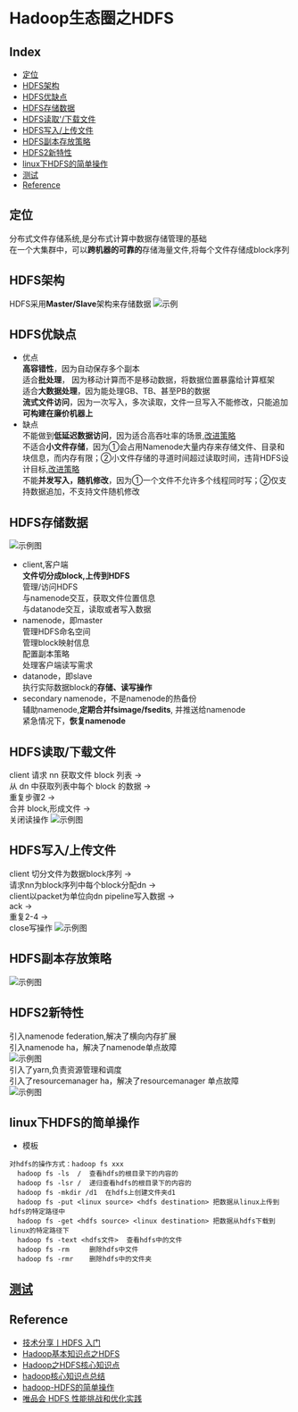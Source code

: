Hadoop生态圈之HDFS
===

Index
---
- [定位](#定位)
- [HDFS架构](#HDFS架构)
- [HDFS优缺点](#HDFS优缺点)
- [HDFS存储数据](#HDFS存储数据)
- [HDFS读取'/下载文件](#HDFS读取'/下载文件)
- [HDFS写入/上传文件](#HDFS写入/上传文件)
- [HDFS副本存放策略](#HDFS副本存放策略)
- [HDFS2新特性](#HDFS2新特性)
- [linux下HDFS的简单操作](#linux下HDFS的简单操作)
- [测试](#测试)
- [Reference](#Reference)

## 定位
分布式文件存储系统,是分布式计算中数据存储管理的基础<br/>
在一个大集群中，可以**跨机器的可靠的**存储海量文件,将每个文件存储成block序列<br/>


## HDFS架构
HDFS采用**Master/Slave**架构来存储数据
![示例](../图片/HDFS架构.png)

## HDFS优缺点
- 优点<br/>
**高容错性**，因为自动保存多个副本<br/>
适合**批处理**， 因为移动计算而不是移动数据，将数据位置暴露给计算框架<br/>
适合**大数据处理**，因为能处理GB、TB、甚至PB的数据<br/>
**流式文件访问**，因为一次写入，多次读取，文件一旦写入不能修改，只能追加<br/>
**可构建在廉价机器上**<br/>
- 缺点<br/>
不能做到**低延迟数据访问**，因为适合高吞吐率的场景,[改进策略](https://blog.csdn.net/wl1411956542/article/details/52817601)<br/>
不适合**小文件存储**，因为①会占用Namenode大量内存来存储文件、目录和块信息，而内存有限；②小文件存储的寻道时间超过读取时间，违背HDFS设计目标,[改进策略](https://blog.csdn.net/wl1411956542/article/details/52817601)<br/>
不能**并发写入，随机修改**，因为①一个文件不允许多个线程同时写；②仅支持数据追加，不支持文件随机修改<br/>

## HDFS存储数据
![示例图](../图片/存储示例图.png)
- client,客户端<br/>
**文件切分成block,上传到HDFS**<br/>
管理/访问HDFS<br/>
与namenode交互，获取文件位置信息<br/>
与datanode交互，读取或者写入数据<br/>
- namenode，即master<br/>
管理HDFS命名空间<br/>
管理block映射信息<br/>
配置副本策略<br/>
处理客户端读写需求<br/>
- datanode，即slave<br/>
执行实际数据block的**存储、读写操作**<br/>
- secondary namenode，不是namenode的热备份<br/>
辅助namenode,**定期合并fsimage/fsedits**, 并推送给namenode<br/>
紧急情况下，**恢复namenode**<br/>

## HDFS读取/下载文件
client 请求 nn 获取文件 block 列表 -> <br/>从 dn 中获取列表中每个 block 的数据 -> <br/>重复步骤2 -> <br/>合并 block,形成文件 -> <br/>关闭读操作
![示例图](../图片/HDFS下载文件.png)

## HDFS写入/上传文件
client 切分文件为数据block序列 -> <br/>请求nn为block序列中每个block分配dn -> <br/>client以packet为单位向dn pipeline写入数据 -> <br/>ack -> <br/>重复2-4 -> <br/>close写操作
![示例图](../图片/HDFS上传文件.png)

## HDFS副本存放策略
![示例图](../图片/副本存放策略.png)

## HDFS2新特性
引入namenode federation,解决了横向内存扩展<br/>
引入namenode ha，解决了namenode单点故障<br/>
![示例图](../图片/namenode_ha解决方案.png)<br/>
引入了yarn,负责资源管理和调度<br/>
引入了resourcemanager ha，解决了resourcemanager 单点故障<br/>
![示例图](../图片/HDFS2新特性.png)


## linux下HDFS的简单操作
- 模板<br/>
```
对hdfs的操作方式：hadoop fs xxx
  hadoop fs -ls  /  查看hdfs的根目录下的内容的
  hadoop fs -lsr /  递归查看hdfs的根目录下的内容的
  hadoop fs -mkdir /d1  在hdfs上创建文件夹d1
  hadoop fs -put <linux source> <hdfs destination> 把数据从linux上传到hdfs的特定路径中
  hadoop fs -get <hdfs source> <linux destination> 把数据从hdfs下载到linux的特定路径下
  hadoop fs -text <hdfs文件>  查看hdfs中的文件
  hadoop fs -rm     删除hdfs中文件
  hadoop fs -rmr    删除hdfs中的文件夹
```

## [测试](../测试/HDFS测试)

## Reference
- [技术分享丨HDFS 入门](https://zhuanlan.zhihu.com/p/21249592)
- [Hadoop基本知识点之HDFS](https://www.jianshu.com/p/0f6b0088e2f3)
- [Hadoop之HDFS核心知识点](https://www.icode9.com/content-4-306.html#%E4%B8%BA%E4%BB%80%E4%B9%88%E9%80%89%E6%8B%A9HDFS%E5%AD%98%E5%82%A8%E6%95%B0%E6%8D%AE)
- [hadoop核心知识点总结](https://blog.csdn.net/wl1411956542/article/details/52817601)
- [hadoop-HDFS的简单操作](https://www.jianshu.com/p/e3754bda123c)
- [唯品会 HDFS 性能挑战和优化实践](https://www.infoq.cn/article/7o96tvJwNelq4xp-7Puh)
